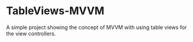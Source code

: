 # TableViews-MVVM

A simple project showing the concept of MVVM with using table views for the view controllers.
